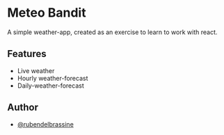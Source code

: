
# Meteo Bandit

A simple weather-app, created as an exercise to learn to work with react. 
 


## Features

- Live weather 
- Hourly weather-forecast
- Daily-weather-forecast



## Author

- [@rubendelbrassine](https://github.com/RubenDelb)

